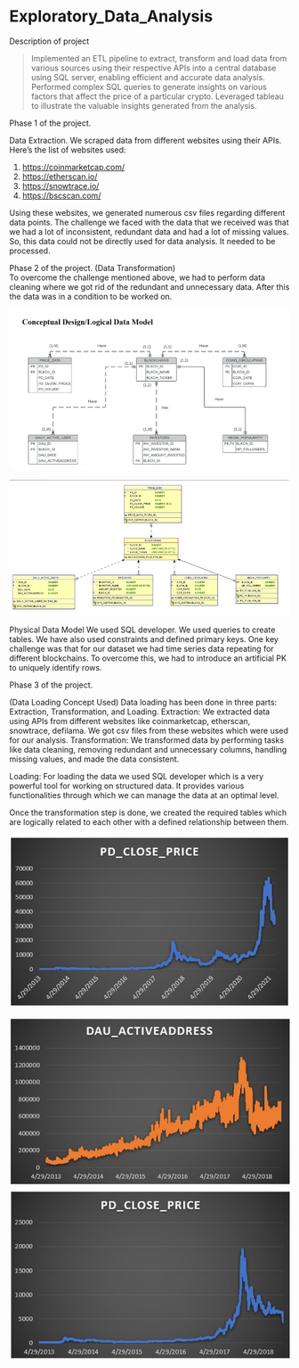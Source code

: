 # Exploratory_Data_Analysis

Description of project

>Implemented an ETL pipeline to extract, transform and load data from various sources using their respective APIs into a central database using SQL server, enabling efficient and accurate data analysis.
>Performed complex SQL queries to generate insights on various factors that affect the price of a particular crypto. 
>Leveraged tableau to illustrate the valuable insights generated from the analysis.

	
Phase 1 of the project.

Data Extraction.
We scraped data from different websites using their APIs. 
Here’s the list of websites used:
1)	https://coinmarketcap.com/
2)	https://etherscan.io/
3)	https://snowtrace.io/
4)	https://bscscan.com/

Using these websites, we generated numerous csv files regarding different data points. 
The challenge we faced with the data that we received was that we had a lot of inconsistent, redundant data and had a lot of missing values. 
So, this data could not be directly used for data analysis.  It needed to be processed.

Phase 2 of the project.
(Data Transformation)	
To overcome the challenge mentioned above, we had to perform data cleaning where we got rid of the redundant and unnecessary data. 
After this the data was in a condition to be worked on.


![Screenshot_20220612-192627__01](https://github.com/AashayBharadwaj/Exploratory_Data_Analysis/blob/main/ERD_.jpg)



![Screenshot_20220612-192627__01](https://github.com/AashayBharadwaj/Exploratory_Data_Analysis/blob/main/Physical_Data_Model.jpg)


Physical Data Model
We used SQL developer. We used queries to create tables. We have also used constraints and defined primary keys.
One key challenge was that for our dataset we had time series data repeating for different blockchains. 
To overcome this, we had to introduce an artificial PK to uniquely identify rows.

Phase 3 of the project.
 
(Data Loading Concept Used) 
Data loading has been done in three parts: Extraction, Transformation, and Loading. 
Extraction: We extracted data using APIs from different websites like coinmarketcap, etherscan, snowtrace, defilama. 
We got csv files from these websites which were used for our analysis.
Transformation: 
We transformed data by performing tasks like data cleaning, removing redundant and unnecessary columns, 
handling missing values, and made the data consistent.

Loading: For loading the data we used SQL developer which is a very powerful tool for working on structured data. 
It provides various functionalities through which we can manage the data at an optimal level.

Once the transformation step is done, we created the required tables which are logically related to each other with a defined relationship between them.


![Screenshot_20220612-192627__01](https://github.com/AashayBharadwaj/Exploratory_Data_Analysis/blob/main/BTC_price.jpg)




![Screenshot_20220612-192627__01](https://github.com/AashayBharadwaj/Exploratory_Data_Analysis/blob/main/DAU_Price.jpg)





